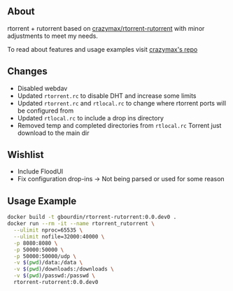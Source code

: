 ## About
rtorrent + rutorrent based on 
[crazymax/rtorrent-rutorrent](https://github.com/crazy-max/docker-rtorrent-rutorrent)
with minor adjustments to meet my needs.

To read about features and usage examples visit 
[crazymax's repo](https://github.com/crazy-max/docker-rtorrent-rutorrent)

## Changes
- Disabled webdav
- Updated `rtorrent.rc` to disable DHT and increase some limits
- Updated `rtorrent.rc` and `rtlocal.rc` to change where rtorrent ports will 
be configured from
- Updated `rtlocal.rc` to include a drop ins directory
- Removed temp and completed directories from `rtlocal.rc` Torrent just download to the main dir

## Wishlist
- Include FloodUI
- Fix configuration drop-ins -> Not being parsed or used for some reason


## Usage Example
```bash
docker build -t gbourdin/rtorrent-rutorrent:0.0.dev0 .
docker run --rm -it --name rtorrent_rutorrent \
  --ulimit nproc=65535 \
  --ulimit nofile=32000:40000 \
  -p 8080:8080 \
  -p 50000:50000 \
  -p 50000:50000/udp \
  -v $(pwd)/data:/data \
  -v $(pwd)/downloads:/downloads \
  -v $(pwd)/passwd:/passwd \
  rtorrent-rutorrent:0.0.dev0
  ```
  